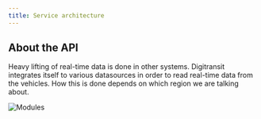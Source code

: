 ```yaml
---
title: Service architecture
---
```

## About the API
Heavy lifting of real-time data is done in other systems. Digitransit integrates itself to various datasources in order to read real-time data from the vehicles. How this is done depends on which region we are talking about.

![Modules](./api-architecture.svg)
